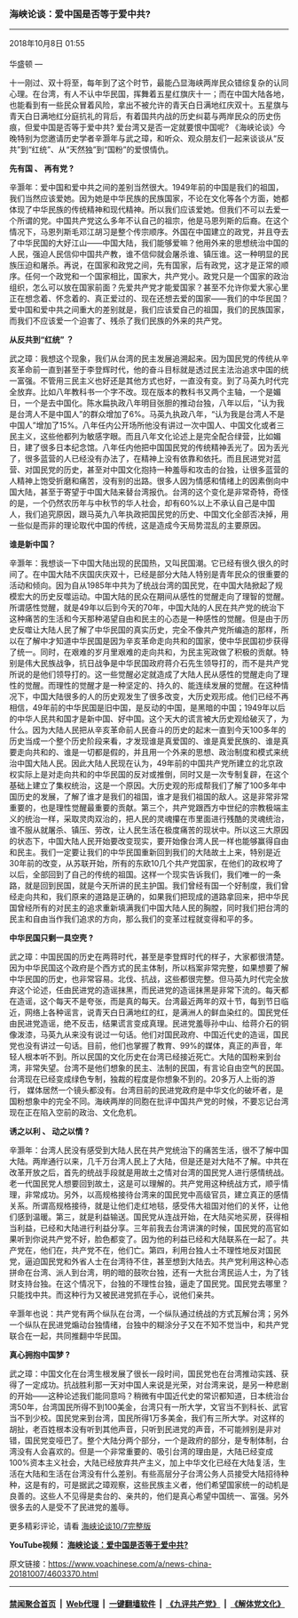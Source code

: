 ### 海峡论谈：爱中国是否等于爱中共? 
------------------------

<div class="published">
 <span class="date" title="中国时间">
  <time datetime="2018-10-08T01:55:35+08:00">
   2018年10月8日 01:55
  </time>
 </span>
</div>
<br/>
<div class="wsw">
 <span class="dateline">
  华盛顿 —
 </span>
 <p>
  十一刚过、双十将至，每年到了这个时节，最能凸显海峡两岸民众错综复杂的认同心理。在台湾，有人不认中华民国，挥舞着五星红旗庆十一；而在中国大陆各地，也能看到有一些民众冒着风险，拿出不被允许的青天白日满地红庆双十。五星旗与青天白日满地红分庭抗礼的背后，有着国共内战的历史纠葛与两岸民众的历史伤痕，但爱中国是否等于爱中共? 爱台湾又是否一定就要恨中国呢? 《海峡论谈》今晚特别为您邀请历史学者辛灏年与武之璋，和听众、观众朋友们一起来谈谈从“反共”到“红统”、从“天然独”到“国粉”的爱恨情仇。
 </p>
 <p>
  <strong>
   先有国
  </strong>
  <strong>
   、
  </strong>
  <strong>
   再有党
  </strong>
  <strong>
   ?
  </strong>
 </p>
 <p>
  辛灏年：爱中国和爱中共之间的差别当然很大。1949年前的中国是我们的祖国，我们当然应该爱她。因为她是中华民族的民族国家，不论在文化等各个方面，她都体现了中华民族的传统精神和现代精神。所以我们应该爱她。但我们不可以去爱一个所谓的党。中国共产党这么多年不认自己的祖宗，他是马恩列斯的后裔。在这个情况下，马恩列斯毛邓江胡习是整个传宗顺序。外国在中国建立的政党，并且夺去了中华民国的大好江山——中国大陆，我们能够爱嘛？他用外来的思想统治中国的人民，强迫人民信仰中国共产教，谁不信仰就会屠杀谁、镇压谁。这一种明显的民族压迫和屠杀。再说，在国家和政党之间，先有国家，后有政党，这才是正常的顺序。任何一个政党和一个国家相比，国家大，共产党小。政党只是一个国家的政治组织，怎么可以放在国家前面？先爱共产党才能爱国家？甚至不允许你爱大家心里正在想念着、怀念着的、真正爱过的、现在还想去爱的国家——我们的中华民国？爱中国和爱中共之间重大的差别就是，我们应该爱自己的祖国，我们的民族国家，而我们不应该爱一个迫害了、残杀了我们民族的外来的共产党。
 </p>
 <p>
  <strong>
   从反共到“红统”
  </strong>
  <strong>
   ？
  </strong>
 </p>
 <p>
  武之璋：我想这个现象，我们从台湾的民主发展追溯起来。因为国民党的传统从辛亥革命前一直到甚至于李登辉时代，他的奋斗目标就是透过民主法治追求中国的统一富强。不管用三民主义也好还是其他方式也好，一直没有变。到了马英九时代完全放弃。比如八年教科书一个字不改。现在版本的教科书又两个主轴，一个是媚日，一个是去中国化。陈水扁执政八年明目张胆的推动台独，八年以后，“认为我是台湾人不是中国人”的群众增加了6%。马英九执政八年，“认为我是台湾人不是中国人”增加了15%。八年任内公开场所他没有讲过一次中国人、中国文化或者三民主义，这些他都列为敏感字眼。而且八年文化论述上是完全配合绿营，比如媚日，建了很多日本纪念馆。八年任内他把中国国民党的传统精神丢光了。因为丢光了，很多蓝营的人已经没有办法了，在精神上没有依靠和依托。而且民进党对蓝营、对国民党的历史，甚至对中国文化抱持一种羞辱和攻击的台独，让很多蓝营的人精神上饱受折磨和痛苦，没有别的出路。很多人因为情感和情绪上的因素倒向中国大陆，甚至于寄望于中国大陆来替台湾报仇。台湾的这个变化是非常奇特，奇怪的是，一个仍然农历年与中秋节的华人社会，却有60%以上不承认自己是中国人，我们追究原因，跟马英九八年执政把国民党的历史、中国文化全部否决掉，用一些似是而非的理论取代中国的传统，这是造成今天局势混乱的主要原因。
 </p>
 <p>
  <strong>
   谁是新中国？
  </strong>
 </p>
 <p>
  辛灏年：我想谈一下中国大陆出现的民国热，又叫民国潮。它已经有很久很久的时间了。在中国大陆不庆国庆庆双十，已经是部分大陆人特别是青年民众的很重要的活动和倾向。因为自从1985年中共为了统战台湾的国民党，在中国大陆掀起了规模宏大的历史反噬运动。中国大陆的民众在期间从感性的觉醒走向了理智的觉醒。所谓感性觉醒，就是49年以后到今天的70年，中国大陆的人民在共产党的统治下这种痛苦的生活和今天那种渴望自由和民主的心态是一种感性的觉醒。但是由于历史反噬让大陆人民了解了中华民国的真实历史，完全不像共产党所编造的那样，所以在了解中才知道中华民国是因为辛亥革命走向共和的国家，使中华民国初步获得了统一。同时，在艰难的岁月里艰难的走向共和，为民主宪政做了积极的贡献。特别是伟大民族战争，抗日战争是中华民国政府蒋介石先生领导打的，而不是共产党所说的是他们领导打的。这一些觉醒必定就造成了大陆人民从感性的觉醒走向了理性的觉醒。而理性的觉醒才是一种坚定的、持久的、能连续发展的觉醒。在这种情况下，中国大陆很多的人的历史观发生了很多改变，大历史观形成。他们已经不再相信，49年前的中华民国是旧中国，是反动的中国，是黑暗的中国；1949年以后的中华人民共和国才是新中国、好中国。这个天大的谎言被大历史观给破灭了，为什么。因为大陆人民把从辛亥革命前人民奋斗的历史的起末一直到今天100多年的历史当成一个整个历史阶段来看，才发现谁是真爱国的、谁是真爱民族的、谁是真要走向共和的、谁是一切都是假的，并且用一个外来的思想、政治制度和模式来统治中国大陆人民。因此大陆人民现在认为，49年前的中国共产党所建立的北京政权实际上是对走向共和的中华民国的反对或推倒，同时又是一次专制复辟，在这个基础上建立了集权统治，这是一个原因。大历史观的形成帮我们了解了100多年中国历史的发展，了解了谁才是我们的祖国，谁才是我们祖国的敌人。这是非常非常重要的，也是理性觉醒最重要的贡献。第三个，共产党跟西方中世纪的宗教极端主义的统治一样，采取灵肉双治的，把人民的灵魂攥在市里面进行残酷的灵魂统治，谁不服从就屠杀、镇压、劳改，让人民生活在极度痛苦的现状中。所以这三大原因的状态下，中国大陆人民开始要改变现实，要开始像台湾人民一样也能够赢得自由和民主。我们一定要让我们的中华民国重新回到我们的大陆故土上来，特别是近30年前的改变，从苏联开始，所有的东欧10几个共产党国家，在他们的政权垮了以后，全部回到了自己的传统的祖国。这样一个现实告诉我们，我们唯一的一条路，就是回到民国，就是今天所讲的民主护国。我们曾经有国一个好制度，我们曾经走向共和，我们原来的道路是正确的，如果我们把现成的道路拿回来，把中华民国曾经所有的对民主的追求重新填满我们中国大陆人民的胸膛，同时我们把台湾的民主和自由当作我们追求的方向，那么我们的变革过程就变得和平的多。
 </p>
 <p>
  <strong>
   中华民国只剩一具空壳
  </strong>
  <strong>
   ?
  </strong>
 </p>
 <p>
  武之璋：中国民国的历史在两蒋时代，甚至是李登辉时代的样子，大家都很清楚。因为中华民国这个政府是个西方式的民主体制，所以档案非常完整，如果想要了解中华民国的历史，也非常容易。北伐、抗战，这些都很完整。但马英九时代完全放弃这个论述，任由民进党的造谣抹黑，而民进党的造谣抹黑是非常下流的。每天都在造谣，这个每天不是夸张，而是真的每天。台湾最近两年的双十节，每到节日临近，网络上各种谣言，说青天白日满地红的红，是满洲人的鲜血染红的。国民党任由民进党造谣，绝不反击，结果谎言变成真理。民进党羞辱孙中山、给蒋介石的铜像泼漆，马英九从来没有说过一句话。他们对国民政府、中国近代史的造谣，国民党也没有讲过一句话。目前，他们也掌握了教育、99%的媒体，真正的声音，年轻人根本听不到。所以民国的文化历史在台湾已经接近死亡。大陆的国粉来到台湾，非常失望。台湾不是他们想象的民主、法制的民国，有言论自由空气的民国。台湾现在已经变成绿色专制，独裁的程度是你想象不到的。20多万人上街的游行， 媒体居然一个镜头都没有。台湾目前的民进党政府是中华文化的破坏者，是国粉想象中的完全不同。海峡两岸的同胞在批评中国共产党的时候，不要忘记台湾现在正在陷入空前的政治、文化危机。
 </p>
 <p>
  <strong>
   诱之以利
  </strong>
  <strong>
   、
  </strong>
  <strong>
   动之以情
  </strong>
  <strong>
   ?
  </strong>
 </p>
 <p>
  辛灏年：台湾人民没有感受到大陆人民在共产党统治下的痛苦生活，很不了解中国大陆。两岸通行以来，几千万台湾人民上了大陆，但是还是对大陆不了解。中共在改革开放之后，首先的统战手段就是用故土之情对台湾的国民党人进行感情统战。老一代国民党人想要回到故土，这是可以理解的。共产党用这种统战方式，顺乎情理，非常成功。另外，以高规格接待台湾来的国民党中高级官员，建立真正的感情关系。所谓高规格接待，就是让他们走红地毯，感受伟大祖国对他们的关怀，让他们感到温暖。第三，就是利益输送。国民党从连战开始，在大陆买地买房，获得相当利益，已经和大陆进行利益分享。三年前我去台湾讲演的时候，国民党的高官如果听到你说共产党不好，脸色都变了。因为他的利益已经和大陆联系在一起了。共产党在，他们在，共产党不在，他们亡。第四，利用台独人士不理性地反对国民党，逼迫国民党和外省人士在台湾待不住，甚至想到大陆去。共产党利用这种心态拼命在台湾、派人到台湾，明的暗的鼓吹台独，还有一大批台湾民运人士，为了钱财支持台独。在这个情况下，台独的不理性台独，逼走了国民党。国民党去哪里？只能找中共。而这种行为又被民进党抓在手心，说他们亲共。
 </p>
 <p>
  辛灏年也说：共产党有两个纵队在台湾，一个纵队通过统战的方式瓦解台湾；另外一个纵队在民进党煽动台独情绪，台独中的糊涂分子又在不知不觉当中，和共产党联合在一起，共同推翻中华民国。
 </p>
 <p>
  <strong>
   真心拥抱中国梦
  </strong>
  <strong>
   ?
  </strong>
 </p>
 <p>
  武之璋：中国文化在台湾生根发展了很长一段时间，国民党也在台湾推动实践、获得了一定成功。抗战胜利那一天对中国人来说是光荣，对台湾来说，是另一种悲剧的开始——这种论述我们能同意吗？稍微有中国近代史的常识都知道，日本统治台湾50年，台湾国民所得不到100美金，台湾只有一所大学，文官当不到科长、武官当不到少校。国民党来到台湾，国民所得1万多美金，我们有三所大学。对这样的胡扯，老百姓根本没有听到其他声音，只听到民进党的声音，不可能辨别是非对错，国民党变哑巴了。整个大陆分两个部分，一个是政府的部分，是专制体制，台湾没有人会喜欢的。但是一个非常重要的、吸引台湾的理由是，大陆已经变成100%资本主义社会，大陆已经放弃共产主义，加上中华文化已经在大陆复活，生活在大陆和生活在台湾没有什么差别。有些高层分子台湾公务人员接受大陆招待种种，这是有的，可是据武之璋观察，这些民族主义者，他们希望国家统一的动机是良善的。这些人不见得是卖台的、亲共的，他们是真心希望中国统一、富强。另外很多去的人是受不了民进党的羞辱。
 </p>
 <p>
 </p>
 <p>
  更多精彩评论，请看
  <a class="wsw__a" href="https://www.voachinese.com/a/4603190.html" target="_blank">
   海峡论谈10/7完整版
  </a>
 </p>
 <div class="wsw__embed">
 </div>
 <p>
  <strong style="font-size: 1em;">
   YouTube视频：
   <a class="wsw__a" href="https://www.youtube.com/watch?v=yq1H6pYr6a8" target="_blank">
    海峡论谈：爱中国是否等于爱中共?
   </a>
  </strong>
 </p>
 <p>
 </p>
</div>

原文链接：https://www.voachinese.com/a/news-china-20181007/4603370.html


------------------------
#### [禁闻聚合首页](https://github.com/gfw-breaker/banned-news/blob/master/README.md) &nbsp;|&nbsp; [Web代理](https://github.com/gfw-breaker/open-proxy/blob/master/README.md) &nbsp;|&nbsp;  [一键翻墙软件](https://github.com/gfw-breaker/nogfw/blob/master/README.md) &nbsp;|&nbsp; [《九评共产党》](https://github.com/gfw-breaker/9ping.md/blob/master/README.md#九评之一评共产党是什么) &nbsp;|&nbsp; [《解体党文化》](https://github.com/gfw-breaker/jtdwh.md/blob/master/README.md#绪论)